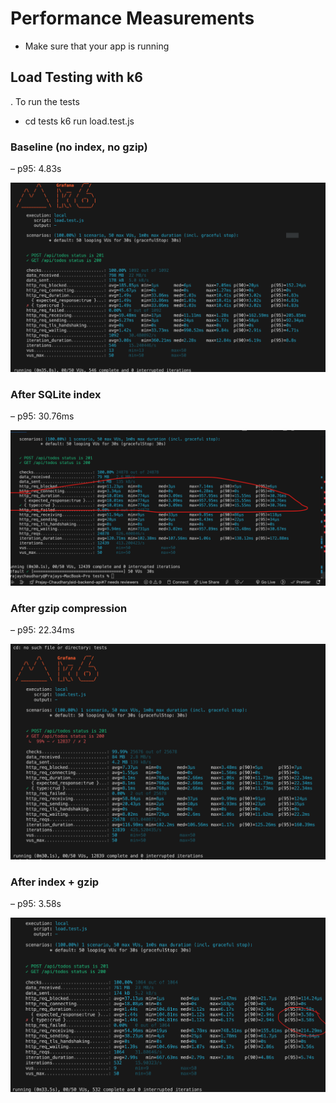 # Performance Measurements

- Make sure that your app is running

## Load Testing with k6

. To run the tests

- cd tests
  k6 run load.test.js

### Baseline (no index, no gzip)

– p95: 4.83s

![alt text](<Baseline (no index, no gzip).png>)

### After SQLite index

– p95: 30.76ms

![alt text](<After SQLite index.png>)

### After gzip compression

– p95: 22.34ms

![alt text](<After gzip compression.png>)

### After index + gzip

– p95: 3.58s

![alt text](<After index + gzip.png>)
